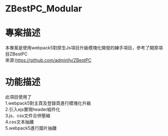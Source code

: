 # ZBestPC_Modular
# 專案描述
本專案是使用webpack5對原生Js項目升級模塊化開發的練手項目，參考了開原項目ZBestPC  
來源:https://github.com/adminlly/ZBestPC

# 功能描述
此項目使用了  
1.webpack5對主頁及登錄頁進行模塊化升級  
2.引入ejs實現header組件化  
3.js、css文件合併壓縮  
4.css文本抽離  
5.webpack5進行圖片抽離  
